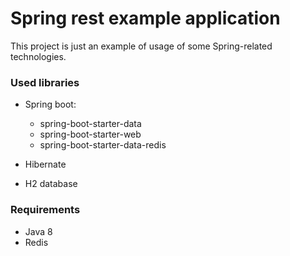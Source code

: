 # Spring rest example application

This project is just an example of usage of some Spring-related technologies.

### Used libraries

* Spring boot:
    * spring-boot-starter-data
    * spring-boot-starter-web
    * spring-boot-starter-data-redis

* Hibernate
* H2 database

### Requirements

* Java 8
* Redis
